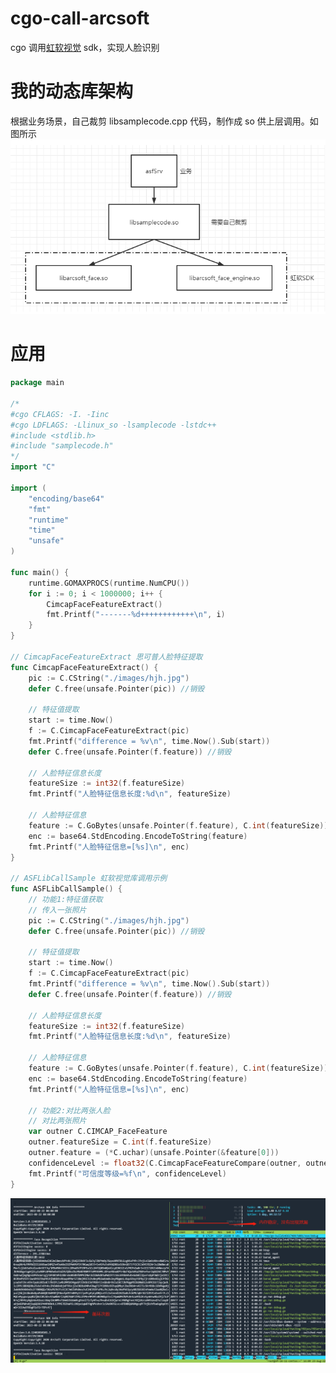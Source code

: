 # cgo-call-arcsoft

cgo 调用[虹软视觉](https://ai.arcsoft.com.cn/ucenter/resource/build/index.html#/login?redirect=https%3A%2F%2Fai.arcsoft.com.cn%2Fucenter%2Fresource%2Fbuild%2Findex.html%23%2Fapplication) sdk，实现人脸识别

# 我的动态库架构

根据业务场景，自己裁剪 libsamplecode.cpp 代码，制作成 so 供上层调用。如图所示
![image.png](https://github.com/wuxiangege/cgo-call-arcsoft/blob/main/img/1.png)

# 应用

```go
package main

/*
#cgo CFLAGS: -I. -Iinc
#cgo LDFLAGS: -Llinux_so -lsamplecode -lstdc++
#include <stdlib.h>
#include "samplecode.h"
*/
import "C"

import (
	"encoding/base64"
	"fmt"
	"runtime"
	"time"
	"unsafe"
)

func main() {
	runtime.GOMAXPROCS(runtime.NumCPU())
	for i := 0; i < 1000000; i++ {
		CimcapFaceFeatureExtract()
		fmt.Printf("-------%d++++++++++++\n", i)
	}
}

// CimcapFaceFeatureExtract 思可普人脸特征提取
func CimcapFaceFeatureExtract() {
	pic := C.CString("./images/hjh.jpg")
	defer C.free(unsafe.Pointer(pic)) //销毁

	// 特征值提取
	start := time.Now()
	f := C.CimcapFaceFeatureExtract(pic)
	fmt.Printf("difference = %v\n", time.Now().Sub(start))
	defer C.free(unsafe.Pointer(f.feature)) //销毁

	// 人脸特征信息长度
	featureSize := int32(f.featureSize)
	fmt.Printf("人脸特征信息长度:%d\n", featureSize)

	// 人脸特征信息
	feature := C.GoBytes(unsafe.Pointer(f.feature), C.int(featureSize))
	enc := base64.StdEncoding.EncodeToString(feature)
	fmt.Printf("人脸特征信息=[%s]\n", enc)
}

// ASFLibCallSample 虹软视觉库调用示例
func ASFLibCallSample() {
	// 功能1:特征值获取
	// 传入一张照片
	pic := C.CString("./images/hjh.jpg")
	defer C.free(unsafe.Pointer(pic)) //销毁

	// 特征值提取
	start := time.Now()
	f := C.CimcapFaceFeatureExtract(pic)
	fmt.Printf("difference = %v\n", time.Now().Sub(start))
	defer C.free(unsafe.Pointer(f.feature)) //销毁

	// 人脸特征信息长度
	featureSize := int32(f.featureSize)
	fmt.Printf("人脸特征信息长度:%d\n", featureSize)

	// 人脸特征信息
	feature := C.GoBytes(unsafe.Pointer(f.feature), C.int(featureSize))
	enc := base64.StdEncoding.EncodeToString(feature)
	fmt.Printf("人脸特征信息=[%s]\n", enc)

	// 功能2:对比两张人脸
	// 对比两张照片
	var outner C.CIMCAP_FaceFeature
	outner.featureSize = C.int(f.featureSize)
	outner.feature = (*C.uchar)(unsafe.Pointer(&feature[0]))
	confidenceLevel := float32(C.CimcapFaceFeatureCompare(outner, outner))
	fmt.Printf("可信度等级=%f\n", confidenceLevel)
}
```

![image.png](https://github.com/wuxiangege/cgo-call-arcsoft/blob/main/img/2.png)
